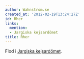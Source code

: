 ```yaml
---
author: Wahnstrom.se
created_at: '2012-02-19T13:24:27Z'
id: Rher
links:
  mention:
  - Jargiska kejsardömet
title: Rher
---
```


Flod i [Jargiska kejsardömet].

  [Jargiska kejsardömet]: Jargiska_kejsardömet